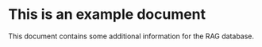 
# This is an example document

This document contains some additional information for the RAG database.
